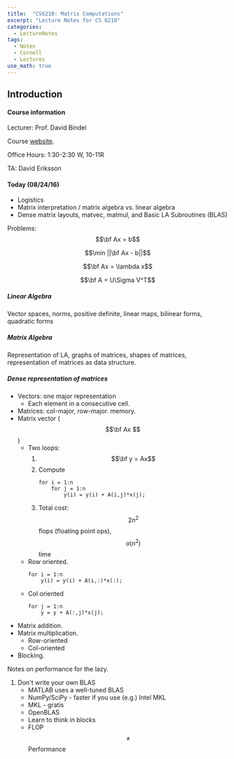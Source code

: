 ```yaml
---
title:  "CS6210: Matrix Computations"
excerpt: "Lecture Notes for CS 6210"
categories:
  - LectureNotes
tags:
  - Notes
  - Cornell
  - Lectures
use_math: true
---
```

## Introduction

#### Course information
Lecturer: Prof. David Bindel

Course [website](http://www.cs.cornell.edu/%7Ebindel/class/cs6210%2Df16/).

Office Hours: 1:30-2:30 W, 10-11R

TA: David Eriksson

#### Today (08/24/16)
* Logistics
* Matrix interpretation / matrix algebra vs. linear algebra
* Dense matrix layouts, matvec, matmul, and Basic LA Subroutines (BLAS)

Problems:
$$\bf Ax = b$$

$$\min ||\bf Ax - b||$$

$$\bf Ax = \lambda x$$

$$\bf A = U\Sigma V^T$$

##### Linear Algebra
Vector spaces, norms, positive definite, linear maps, bilinear forms, quadratic forms

##### Matrix Algebra
Representation of LA, graphs of matrices, shapes of matrices, representation of matrices as data structure.

##### Dense representation of matrices
* Vectors: one major representation
    * Each element in a consecutive cell.
* Matrices: col-major, row-major. memory.
* Matrix vector ($$\bf Ax $$)
    * Two loops:
        1. $$\bf y = Ax$$
        2. Compute
            ```
            for i = 1:n
                for j = 1:n
                    y(i) = y(i) + A(i,j)*x(j);
            ```
        3. Total cost: $$2n^2$$ flops (floating point ops), $$o(n^2)$$ time
    * Row oriented.
        ```
        for i = 1:n
            y(i) = y(i) + A(i,:)*x(:);
        ```
    * Col oriented
        ```
        for j = 1:n
            y = y + A(:,j)*x(j);
        ```
* Matrix addition.
* Matrix multiplication.
    * Row-oriented
    * Col-oriented
* Blocking.

Notes on performance for the lazy.
1. Don't write your own BLAS
    * MATLAB uses a well-tuned BLAS
    * NumPy/SciPy - faster if you use (e.g.) Intel MKL
    * MKL - gratis
    * OpenBLAS
    * Learn to think in blocks
    * FLOP $$\not =$$ Performance
